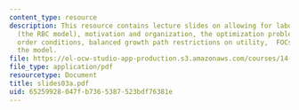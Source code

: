 ```yaml
---
content_type: resource
description: This resource contains lecture slides on allowing for labor/leisure choice
  (the RBC model), motivation and organization, the optimization problem, the first
  order conditions, balanced growth path restrictions on utility,  FOCs, and solving
  the model.
file: https://ol-ocw-studio-app-production.s3.amazonaws.com/courses/14-452-macroeconomic-theory-ii-spring-2007/65259928047fb7365387523bdf76381e_slides03a.pdf
file_type: application/pdf
resourcetype: Document
title: slides03a.pdf
uid: 65259928-047f-b736-5387-523bdf76381e
---
```

